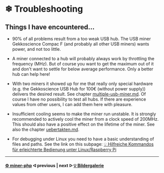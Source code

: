 # ❄ Troubleshooting

## Things I have encountered...

* 90% of all problems result from a too weak USB hub. The USB miner Gekkoscience Compac F (and probably all other USB miners) wants power, and not too little.

* A miner connected to a hub will probably always work by throttling the frequency (MHz). But of course you want to get the maximum out of it and don't want to settle for below average performance. Only a better hub can help here!

* With two miners it showed up for me that really only special hardware (e.g. the Gekkoscience USB Hub for 100€ (without power supply)) delivers the desired result. See chapter [multiple-usb-miner.md](multiple-usb-miner.md "mention"). Of course I have no possibility to test all hubs. If there are experience values from other users, I can add them here with pleasure.

* Insufficient cooling seems to make the miner run unstable. It is strongly recommended to actively cool the miner from a clock speed of 200MHz. This should also have a positive effect on the lifetime of the miner. See also the chapter [uebertakten.md](uebertakten.md "mention").

* For debugging under Linux you need to have a basic understanding of files and paths. See the link on this subpage: [💡 Hilfreiche Kommandos für erleichterte Bedienung unter Linux/Raspberry Pi](LinuxCommands.md)

---

#### [⚙️ miner-php](/miner-php.md)  ᐊ  previous | next  ᐅ  [💡 Bildergalerie](Galerie.md)
